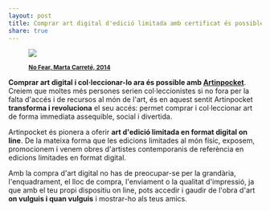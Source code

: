 ```yaml
---
layout: post
title: Comprar art digital d'edició limitada amb certificat és possible amb Artinpocket 
share: true
---
```


<figure class="text-center">
	<img src="http://www.artinpocket.cat/wp-content/uploads/2014/05/no-fear-watermark.jpg">
	<figcaption>
		<p><small><strong><a href="http://www.artinpocket.cat/product/no-fear-marta-carrate-2014/">No Fear, Marta Carreté, 2014</a></strong></small></p>
	</figcaption>
</figure>


**Comprar art digital i col·leccionar-lo ara és possible amb [Artinpocket](http://www.arinpocket.cat/)**. Creiem que moltes més persones serien col·leccionistes si no fora per la falta d'accés i de recursos al món de l'art, és en aquest sentit Artinpocket **transforma i revoluciona** el seu accés: permet comprar i col·leccionar art de forma immediata assequible, social i divertida.

Artinpocket és pionera a oferir **art d'edició limitada en format digital on line**. De la mateixa forma que les edicions limitades al món físic, exposem, promocionem i venem obres d'artistes contemporanis de referència en edicions limitades en format digital.

Amb la compra d'art digital no has de preocupar-se per la grandària, l'enquadrament, el lloc de compra, l'enviament o la qualitat d'impressió, ja que amb el teu propi dispositiu on line, pots accedir i gaudir de l'obra d'art **on vulguis i quan vulguis** i mostrar-ho als teus amics.